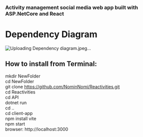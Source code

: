 ### Activity management social media web app built with ASP.NetCore and React

# Dependency Diagram

![Uploading Dependency diagram.jpeg…]()



## How to install from Terminal:

mkdir NewFolder  
cd NewFolder  
git clone https://github.com/NominNomi/Reactivities.git  
cd Reactivities  
cd API  
dotnet run  
cd ..  
cd client-app  
npm install vite  
npm start  
browser: http://localhost:3000  






